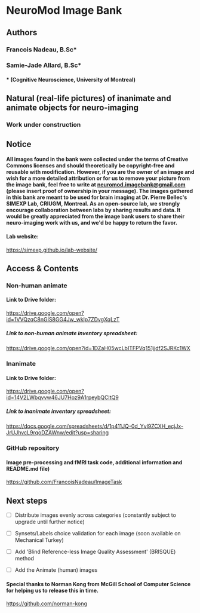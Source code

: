 # NeuroMod Image Bank

## Authors

### Francois Nadeau, B.Sc*

### Samie-Jade Allard, B.Sc*

#### * (Cognitive Neuroscience, University of Montreal)


## Natural (real-life pictures) of inanimate and animate objects for neuro-imaging
### Work under construction

## Notice

#### All images found in the bank were collected under the terms of Creative Commons licenses and should theoretically be copyright-free and reusable with modification. However, if you are the owner of an image and wish for a more detailed attribution or for us to remove your picture from the image bank, feel free to write at neuromod.imagebank@gmail.com (please insert proof of ownership in your message). The images gathered in this bank are meant to be used for brain imaging at Dr. Pierre Bellec's SIMEXP Lab, CRIUGM, Montreal. As an open-source lab, we strongly encourage collaboration  between labs by sharing results and data. It would be greatly appreciated from the image bank users to share their neuro-imaging work with us, and we'd be happy to return the favor.

#### Lab website:

https://simexp.github.io/lab-website/

## Access & Contents

### Non-human animate

#### Link to Drive folder:

https://drive.google.com/open?id=1VVQzqC8nGIS8GG4Jw_wklp7ZDvgXqLzT

##### Link to non-human animate inventory spreadsheet:

https://drive.google.com/open?id=1DZaH05wcLbITFPVq151jjdf2SJRKc1WX

### Inanimate

#### Link to Drive folder:

https://drive.google.com/open?id=14V2LWbqvvw46JU7Hoz9A1rpeybQCltQ9

##### Link to inanimate inventory spreadsheet:

https://docs.google.com/spreadsheets/d/1p411JQ-0d_Yvl9ZCXH_ecjJx-JrUJhvcL9rqoDZAWnw/edit?usp=sharing

### GitHub repository
#### Image pre-processing and fMRI task code, additional information and README.md file)

https://github.com/FrancoisNadeau/ImageTask

## Next steps

- [ ] Distribute images evenly across categories (constantly subject to upgrade until further notice)

- [ ] Synsets/Labels choice validation for each image
(soon available on Mechanical Turkey)

- [ ] Add 'Blind Reference-less Image Quality Assessment' (BRISQUE) method

- [ ] Add the Animate (human) images

#### Special thanks to Norman Kong from McGill School of Computer Science for helping us to release this in time.

https://github.com/norman-kong
